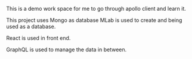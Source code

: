 This is a demo work space for me to go through apollo client and learn it.

This project uses Mongo as database
MLab is used to create and being used as a database.

React is used in front end.

GraphQL is used to manage the data in between.